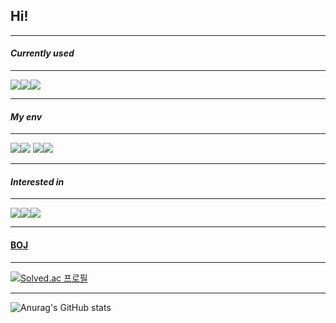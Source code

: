 ## Hi!

***
#### *Currently used*
***
<img src="https://img.shields.io/badge/C-A8B9CC?style=flat-square&logo=C&logoColor=white"/><img src="https://img.shields.io/badge/C++-00599C?style=flat-square&logo=C%2B%2B&logoColor=white"/><img src="https://img.shields.io/badge/Python-3776AB?style=flat-square&logo=Python&logoColor=white"/>
  

***
#### *My env*
***
<img src="https://img.shields.io/badge/MacOS--9cf?logo=Apple&style=social"/><img src="https://img.shields.io/badge/Ubuntu-E95420?style=flat-square&logo=Ubuntu&logoColor=white"/>
<img src="https://img.shields.io/badge/PyCharm-000000?style=flat-square&logo=PyCharm&logoColor=white"/><img src="https://img.shields.io/badge/Visual Studio Code-007ACC?style=flat-square&logo=VSCode&logoColor=white"/>
  

***
#### *Interested in*
***
<img src="https://img.shields.io/badge/django-092E20?style=flat-square&logo=django&logoColor=white"/><img src="https://img.shields.io/badge/Swift-F05138?style=flat-square&logo=Swift&logoColor=white"/><img src="https://img.shields.io/badge/Typescript-3178C6?style=flat-square&logo=Typescript&logoColor=white"/>
    

***
#### [BOJ](https://www.acmicpc.net/)
***
[![Solved.ac 프로필](http://mazassumnida.wtf/api/v2/generate_badge?boj=sw31004)](https://solved.ac/sw31004)
  

***
![Anurag's GitHub stats](https://github-readme-stats.vercel.app/api?username=seo-wo&theme=blue-green&show_icons=true)

